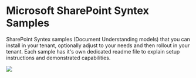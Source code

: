 # Microsoft SharePoint Syntex Samples

SharePoint Syntex samples (Document Understanding models) that you can install in your tenant, optionally adjust to your needs and then rollout in your tenant. Each sample has it's own dedicated readme file to explain setup instructions and demonstrated capabilities.

<img src="https://telemetry.sharepointpnp.com/syntex-samples/samples/readme" />